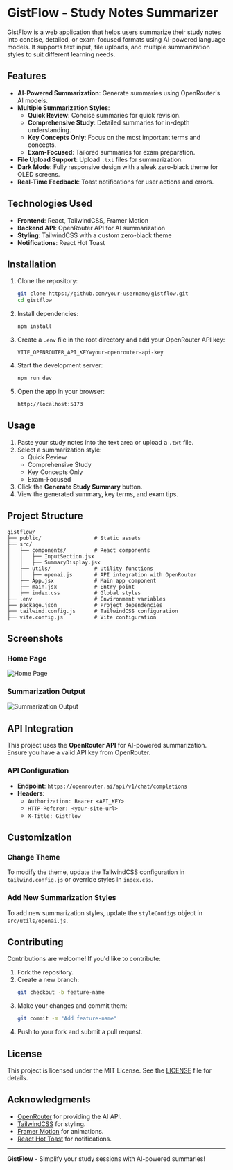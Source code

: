 # GistFlow - Study Notes Summarizer

GistFlow is a web application that helps users summarize their study notes into concise, detailed, or exam-focused formats using AI-powered language models. It supports text input, file uploads, and multiple summarization styles to suit different learning needs.

## Features

- **AI-Powered Summarization**: Generate summaries using OpenRouter's AI models.
- **Multiple Summarization Styles**:
  - **Quick Review**: Concise summaries for quick revision.
  - **Comprehensive Study**: Detailed summaries for in-depth understanding.
  - **Key Concepts Only**: Focus on the most important terms and concepts.
  - **Exam-Focused**: Tailored summaries for exam preparation.
- **File Upload Support**: Upload `.txt` files for summarization.
- **Dark Mode**: Fully responsive design with a sleek zero-black theme for OLED screens.
- **Real-Time Feedback**: Toast notifications for user actions and errors.

## Technologies Used

- **Frontend**: React, TailwindCSS, Framer Motion
- **Backend API**: OpenRouter API for AI summarization
- **Styling**: TailwindCSS with a custom zero-black theme
- **Notifications**: React Hot Toast

## Installation

1. Clone the repository:
   ```bash
   git clone https://github.com/your-username/gistflow.git
   cd gistflow
   ```

2. Install dependencies:
   ```bash
   npm install
   ```

3. Create a `.env` file in the root directory and add your OpenRouter API key:
   ```env
   VITE_OPENROUTER_API_KEY=your-openrouter-api-key
   ```

4. Start the development server:
   ```bash
   npm run dev
   ```

5. Open the app in your browser:
   ```
   http://localhost:5173
   ```

## Usage

1. Paste your study notes into the text area or upload a `.txt` file.
2. Select a summarization style:
   - Quick Review
   - Comprehensive Study
   - Key Concepts Only
   - Exam-Focused
3. Click the **Generate Study Summary** button.
4. View the generated summary, key terms, and exam tips.

## Project Structure

```
gistflow/
├── public/                 # Static assets
├── src/
│   ├── components/         # React components
│   │   ├── InputSection.jsx
│   │   ├── SummaryDisplay.jsx
│   ├── utils/              # Utility functions
│   │   ├── openai.js       # API integration with OpenRouter
│   ├── App.jsx             # Main app component
│   ├── main.jsx            # Entry point
│   ├── index.css           # Global styles
├── .env                    # Environment variables
├── package.json            # Project dependencies
├── tailwind.config.js      # TailwindCSS configuration
├── vite.config.js          # Vite configuration
```

## Screenshots

### Home Page
![Home Page](https://via.placeholder.com/800x400?text=Home+Page)

### Summarization Output
![Summarization Output](https://via.placeholder.com/800x400?text=Summarization+Output)

## API Integration

This project uses the **OpenRouter API** for AI-powered summarization. Ensure you have a valid API key from OpenRouter.

### API Configuration

- **Endpoint**: `https://openrouter.ai/api/v1/chat/completions`
- **Headers**:
  - `Authorization: Bearer <API_KEY>`
  - `HTTP-Referer: <your-site-url>`
  - `X-Title: GistFlow`

## Customization

### Change Theme
To modify the theme, update the TailwindCSS configuration in `tailwind.config.js` or override styles in `index.css`.

### Add New Summarization Styles
To add new summarization styles, update the `styleConfigs` object in `src/utils/openai.js`.

## Contributing

Contributions are welcome! If you'd like to contribute:
1. Fork the repository.
2. Create a new branch:
   ```bash
   git checkout -b feature-name
   ```
3. Make your changes and commit them:
   ```bash
   git commit -m "Add feature-name"
   ```
4. Push to your fork and submit a pull request.

## License

This project is licensed under the MIT License. See the [LICENSE](LICENSE) file for details.

## Acknowledgments

- [OpenRouter](https://openrouter.ai) for providing the AI API.
- [TailwindCSS](https://tailwindcss.com) for styling.
- [Framer Motion](https://www.framer.com/motion/) for animations.
- [React Hot Toast](https://react-hot-toast.com) for notifications.

---

**GistFlow** - Simplify your study sessions with AI-powered summaries!